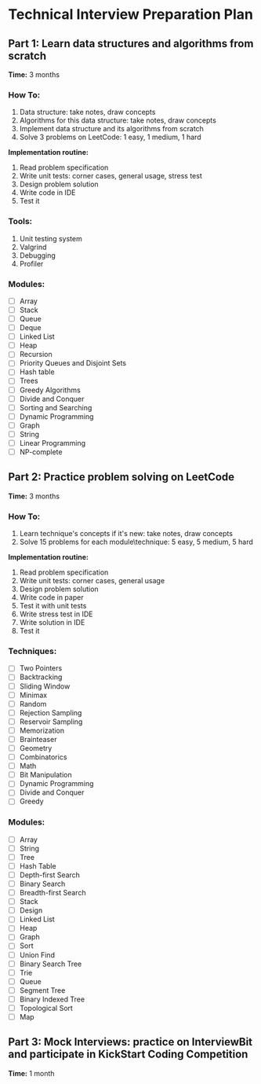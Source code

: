 # Technical Interview Preparation Plan
## Part 1: Learn data structures and algorithms from scratch 
**Time:** 3 months 
### How To: 
1. Data structure: take notes, draw concepts
2. Algorithms for this data structure: take notes, draw concepts
3. Implement data structure and its algorithms from scratch
4. Solve 3 problems on LeetCode: 1 easy, 1 medium, 1 hard

**Implementation routine:**
1. Read problem specification
2. Write unit tests: corner cases, general usage, stress test
3. Design problem solution
4. Write code in IDE
5. Test it

### Tools:
1. Unit testing system
2. Valgrind
3. Debugging 
4. Profiler

### Modules:
- [ ] Array
- [ ] Stack 
- [ ] Queue
- [ ] Deque
- [ ] Linked List
- [ ] Heap
- [ ] Recursion
- [ ] Priority Queues and Disjoint Sets
- [ ] Hash table
- [ ] Trees
- [ ] Greedy Algorithms
- [ ] Divide and Conquer
- [ ] Sorting and Searching
- [ ] Dynamic Programming
- [ ] Graph
- [ ] String
- [ ] Linear Programming
- [ ] NP-complete

## Part 2: Practice problem solving on LeetCode
**Time:** 3 months
### How To:  
1. Learn technique's concepts if it's new: take notes, draw concepts
2. Solve 15 problems for each module\technique: 5 easy, 5 medium, 5 hard

**Implementation routine:**
1. Read problem specification
2. Write unit tests: corner cases, general usage
3. Design problem solution
4. Write code in paper
5. Test it with unit tests
6. Write stress test in IDE
7. Write solution in IDE
8. Test it

### Techniques: 
- [ ] Two Pointers
- [ ] Backtracking
- [ ] Sliding Window
- [ ] Minimax
- [ ] Random
- [ ] Rejection Sampling
- [ ] Reservoir Sampling
- [ ] Memorization
- [ ] Brainteaser
- [ ] Geometry
- [ ] Combinatorics
- [ ] Math
- [ ] Bit Manipulation
- [ ] Dynamic Programming
- [ ] Divide and Conquer
- [ ] Greedy

### Modules:
- [ ] Array
- [ ] String
- [ ] Tree
- [ ] Hash Table
- [ ] Depth-first Search
- [ ] Binary Search
- [ ] Breadth-first Search
- [ ] Stack
- [ ] Design
- [ ] Linked List
- [ ] Heap
- [ ] Graph
- [ ] Sort
- [ ] Union Find
- [ ] Binary Search Tree
- [ ] Trie
- [ ] Queue
- [ ] Segment Tree
- [ ] Binary Indexed Tree
- [ ] Topological Sort
- [ ] Map

## Part 3: Mock Interviews: practice on InterviewBit and participate in KickStart Coding Competition
**Time:** 1 month
